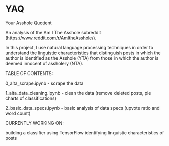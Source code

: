 # YAQ
Your Asshole Quotient

An analysis of the Am I The Asshole subreddit (https://www.reddit.com/r/AmItheAsshole/).

In this project, I use natural language processing techniques in order to understand the linguistic characteristics that distinguish posts in which the author is identified as the Asshole (YTA) from those in which the author is deemed innocent of assholery (NTA). 

TABLE OF CONTENTS: 

0_aita_scrape.ipynb - scrape the data

1_aita_data_cleaning.ipynb - clean the data (remove deleted posts, pie charts of classifications)

2_basic_data_specs.ipynb - basic analysis of data specs (upvote ratio and word count)

CURRENTLY WORKING ON:

building a classifier using TensorFlow
identifying linguistic characteristics of posts

